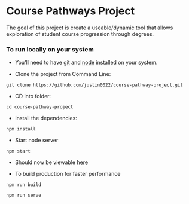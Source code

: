 # Course Pathways Project
The goal of this project is create a useable/dynamic tool that allows exploration of student course progression through degrees.
 
### To run locally on your system


* You'll need to have [git](https://git-scm.com/) and [node](https://nodejs.org/en/) installed on your system.

* Clone the project from Command Line:

```
git clone https://github.com/justin0022/course-pathway-project.git
```

* CD into folder:

```
cd course-pathway-project
```

* Install the dependencies:

```
npm install
```

* Start node server

```
npm start
```

* Should now be viewable [here](http://localhost:4000/index.html)

* To build production for faster performance

```
npm run build
```

```
npm run serve
```
